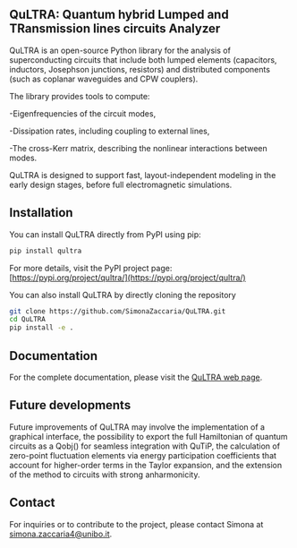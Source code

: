 ## QuLTRA:  Quantum hybrid Lumped and TRansmission lines circuits Analyzer

QuLTRA is an open-source Python library for the analysis of superconducting circuits that include both lumped elements (capacitors, inductors, Josephson junctions, resistors) and distributed components (such as coplanar waveguides and CPW couplers).

The library provides tools to compute:

-Eigenfrequencies of the circuit modes,

-Dissipation rates, including coupling to external lines,

-The cross-Kerr matrix, describing the nonlinear interactions between modes.

QuLTRA is designed to support fast, layout-independent modeling in the early design stages, before full electromagnetic simulations.

## Installation

You can install QuLTRA directly from PyPI using pip:

```bash
pip install qultra
```

For more details, visit the PyPI project page: [https://pypi.org/project/qultra/](https://pypi.org/project/qultra/)

You can also install QuLTRA by directly cloning the repository

```bash
git clone https://github.com/SimonaZaccaria/QuLTRA.git
cd QuLTRA
pip install -e .
```
## Documentation
For the complete documentation, please visit the [QuLTRA web page](https://simonazaccaria.github.io/QuLTRA/).

## Future developments
Future improvements of QuLTRA may involve the implementation of a graphical interface, 
the possibility to export the full Hamiltonian of quantum circuits as a Qobj() 
for seamless integration with QuTiP, the calculation of zero-point 
fluctuation elements via energy participation coefficients that account for higher-order 
terms in the Taylor expansion, and the extension of the method to circuits with strong 
anharmonicity.

## Contact
For inquiries or to contribute to the project, please contact Simona at simona.zaccaria4@unibo.it.